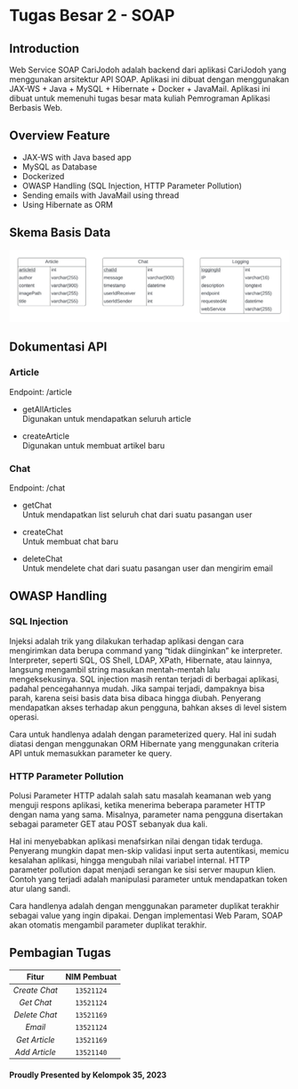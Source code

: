 # Tugas Besar 2 - SOAP

## Introduction

Web Service SOAP CariJodoh adalah backend dari aplikasi CariJodoh yang menggunakan arsitektur API SOAP. Aplikasi ini dibuat dengan menggunakan JAX-WS + Java + MySQL + Hibernate + Docker + JavaMail. Aplikasi ini dibuat untuk memenuhi tugas besar mata kuliah Pemrograman Aplikasi Berbasis Web.

## Overview Feature

- JAX-WS with Java based app
- MySQL as Database
- Dockerized
- OWASP Handling (SQL Injection, HTTP Parameter Pollution)
- Sending emails with JavaMail using thread
- Using Hibernate as ORM

## Skema Basis Data

![Skema](docs/skema.jpeg)

## Dokumentasi API

### Article

Endpoint: /article

- getAllArticles
  <br>Digunakan untuk mendapatkan seluruh article

- createArticle
  <br>Digunakan untuk membuat artikel baru

### Chat

Endpoint: /chat

- getChat
  <br> Untuk mendapatkan list seluruh chat dari suatu pasangan user

- createChat
  <br> Untuk membuat chat baru

- deleteChat
  <br> Untuk mendelete chat dari suatu pasangan user dan mengirim email

## OWASP Handling

### SQL Injection

Injeksi adalah trik yang dilakukan terhadap aplikasi dengan cara mengirimkan data berupa command yang “tidak diinginkan” ke interpreter. Interpreter, seperti SQL, OS Shell, LDAP, XPath, Hibernate, atau lainnya, langsung mengambil string masukan mentah-mentah lalu mengeksekusinya. SQL injection masih rentan terjadi di berbagai aplikasi, padahal pencegahannya mudah. Jika sampai terjadi, dampaknya bisa parah, karena seisi basis data bisa dibaca hingga diubah. Penyerang mendapatkan akses terhadap akun pengguna, bahkan akses di level sistem operasi.

Cara untuk handlenya adalah dengan parameterized query. Hal ini sudah diatasi dengan menggunakan ORM Hibernate yang menggunakan criteria API untuk memasukkan parameter ke query.

### HTTP Parameter Pollution

Polusi Parameter HTTP adalah salah satu masalah keamanan web yang menguji respons aplikasi, ketika menerima beberapa parameter HTTP dengan nama yang sama. Misalnya, parameter nama pengguna disertakan sebagai parameter GET atau POST sebanyak dua kali.

Hal ini menyebabkan aplikasi menafsirkan nilai dengan tidak terduga. Penyerang mungkin dapat men-skip validasi input serta autentikasi, memicu kesalahan aplikasi, hingga mengubah nilai variabel internal. HTTP parameter pollution dapat menjadi serangan ke sisi server maupun klien. Contoh yang terjadi adalah manipulasi parameter untuk mendapatkan token atur ulang sandi.

Cara handlenya adalah dengan menggunakan parameter duplikat terakhir sebagai value yang ingin dipakai. Dengan implementasi Web Param, SOAP akan otomatis mengambil parameter duplikat terakhir.

## Pembagian Tugas

|     Fitur     | NIM Pembuat |
| :-----------: | :---------: |
| _Create Chat_ | `13521124`  |
|  _Get Chat_   | `13521124`  |
| _Delete Chat_ | `13521169`  |
|    _Email_    | `13521124`  |
| _Get Article_ | `13521169`  |
| _Add Article_ | `13521140`  |

#### Proudly Presented by Kelompok 35, 2023

